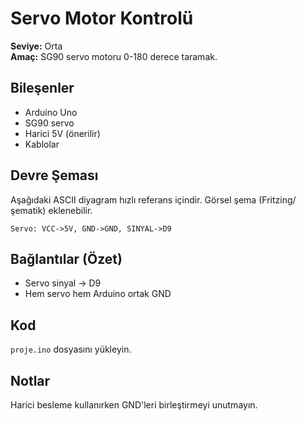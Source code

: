
# Servo Motor Kontrolü

**Seviye:** Orta  
**Amaç:** SG90 servo motoru 0-180 derece taramak.

## Bileşenler
- Arduino Uno
- SG90 servo
- Harici 5V (önerilir)
- Kablolar

## Devre Şeması
Aşağıdaki ASCII diyagram hızlı referans içindir. Görsel şema (Fritzing/şematik) eklenebilir.
```
Servo: VCC->5V, GND->GND, SINYAL->D9
```

## Bağlantılar (Özet)
- Servo sinyal -> D9
- Hem servo hem Arduino ortak GND

## Kod
`proje.ino` dosyasını yükleyin.

## Notlar
Harici besleme kullanırken GND'leri birleştirmeyi unutmayın.
